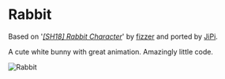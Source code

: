 Rabbit
==================

Based on '_[[SH18] Rabbit Character](https://www.shadertoy.com/view/XlccWH)_' by [fizzer](https://www.shadertoy.com/user/fizzer) and ported by [JiPi](../../Site/Profiles/JiPi.md).

A cute white bunny with great animation. Amazingly little code.

![Rabbit](https://user-images.githubusercontent.com/78935215/123626968-b523d480-d811-11eb-91fd-bc1a72dece1d.gif)

